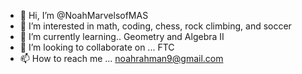 - 👋 Hi, I’m @NoahMarvelsofMAS
- 👀 I’m interested in math, coding, chess, rock climbing, and soccer
- 🌱 I’m currently learning.. Geometry and Algebra II
- 💞️ I’m looking to collaborate on ... FTC
- 📫 How to reach me ... noahrahman9@gmail.com

<!---
NoahMarvelsofMAS/NoahMarvelsofMAS is a ✨ special ✨ repository because its `README.md` (this file) appears on your GitHub profile.
You can click the Preview link to take a look at your changes.
--->
